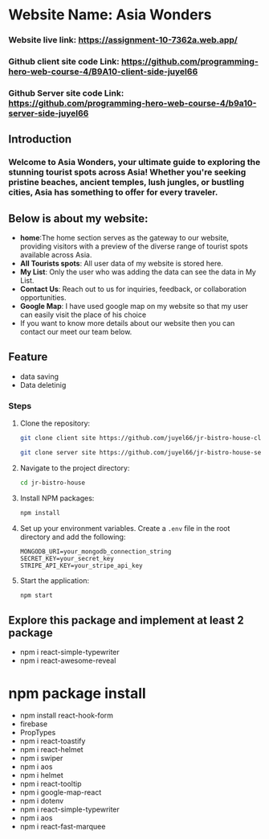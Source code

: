 # Website Name: Asia Wonders
### Website live link: https://assignment-10-7362a.web.app/
### Github client site code Link: https://github.com/programming-hero-web-course-4/B9A10-client-side-juyel66
### Github Server site code Link: https://github.com/programming-hero-web-course-4/b9a10-server-side-juyel66


## Introduction
### Welcome to Asia Wonders, your ultimate guide to exploring the stunning tourist spots across Asia! Whether you're seeking pristine beaches, ancient temples, lush jungles, or bustling cities, Asia has something to offer for every traveler.
## Below is about my website:
- **home**:The home section serves as the gateway to our website, providing visitors with a preview of the diverse range of tourist spots available across Asia.
- **All Tourists spots**: All user data of my website is stored here.
- **My List**: Only the user who was adding the data can see the data in My List.
- **Contact Us**: Reach out to us for inquiries, feedback, or collaboration opportunities.
- **Google Map**: I have used google map on my website so that my user can easily visit the place of his choice
- If you want to know more details about our website then you can contact our meet our team below.

 ## Feature 
 - data saving
 - Data deletinig

### Steps
1. Clone the repository:
    ```sh
    git clone client site https://github.com/juyel66/jr-bistro-house-client
    ```
    ```sh
    git clone server site https://github.com/juyel66/jr-bistro-house-server
    ```
2. Navigate to the project directory:
    ```sh
    cd jr-bistro-house
    ```
3. Install NPM packages:
    ```sh
    npm install
    ```
4. Set up your environment variables. Create a `.env` file in the root directory and add the following:
    ```env
    MONGODB_URI=your_mongodb_connection_string
    SECRET_KEY=your_secret_key
    STRIPE_API_KEY=your_stripe_api_key
    ```
5. Start the application:
    ```sh
    npm start
    ```



## Explore this package and implement at least 2 package
- npm i react-simple-typewriter
- npm i react-awesome-reveal

# npm package install
- npm install react-hook-form
- firebase
- PropTypes
- npm i react-toastify
- npm i react-helmet
- npm i swiper
- npm i aos
- npm i helmet
- npm i react-tooltip
- npm i google-map-react
- npm i dotenv
- npm i react-simple-typewriter
- npm i aos
- npm i react-fast-marquee
  





